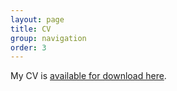 ```yaml
---
layout: page
title: CV
group: navigation
order: 3
---
```

My CV is <a href="/docs/TMontoya_CV_20240923.pdf">available for download here</a>.

<script type="text/javascript">
 document.location = "docs/TMontoya_CV_20240923.pdf"
</script>